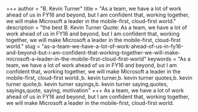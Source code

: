 +++
author = "B. Kevin Turner"
title = "As a team, we have a lot of work ahead of us in FY16 and beyond, but I am confident that, working together, we will make Microsoft a leader in the mobile-first, cloud-first world."
description = "the best B. Kevin Turner Quote: As a team, we have a lot of work ahead of us in FY16 and beyond, but I am confident that, working together, we will make Microsoft a leader in the mobile-first, cloud-first world."
slug = "as-a-team-we-have-a-lot-of-work-ahead-of-us-in-fy16-and-beyond-but-i-am-confident-that-working-together-we-will-make-microsoft-a-leader-in-the-mobile-first-cloud-first-world"
keywords = "As a team, we have a lot of work ahead of us in FY16 and beyond, but I am confident that, working together, we will make Microsoft a leader in the mobile-first, cloud-first world.,b. kevin turner,b. kevin turner quotes,b. kevin turner quote,b. kevin turner sayings,b. kevin turner saying,quotes, sayings,quote, saying, motivation"
+++
As a team, we have a lot of work ahead of us in FY16 and beyond, but I am confident that, working together, we will make Microsoft a leader in the mobile-first, cloud-first world.
